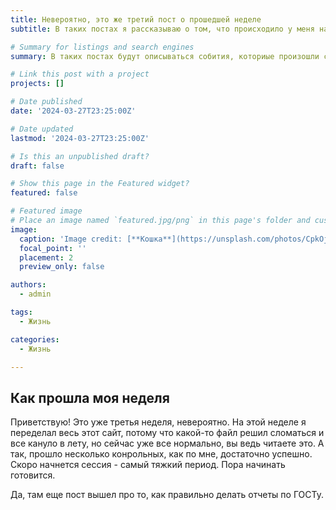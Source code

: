 ```yaml
---
title: Невероятно, это же третий пост о прошедшей неделе
subtitle: В таких постах я рассказываю о том, что происходило у меня на протяжении всей недели,приятного чтения!

# Summary for listings and search engines
summary: В таких постах будут описываться собития, коториые произошли со мной на протяжении недели, много времени не займет.

# Link this post with a project
projects: []

# Date published
date: '2024-03-27T23:25:00Z'

# Date updated
lastmod: '2024-03-27T23:25:00Z'

# Is this an unpublished draft?
draft: false

# Show this page in the Featured widget?
featured: false

# Featured image
# Place an image named `featured.jpg/png` in this page's folder and customize its options here.
image:
  caption: 'Image credit: [**Кошка**](https://unsplash.com/photos/CpkOjOcXdUY)'
  focal_point: ''
  placement: 2
  preview_only: false

authors:
  - admin

tags:
  - Жизнь

categories:
  - Жизнь

---
```


## Как прошла моя неделя

Приветствую! Это уже третья неделя, невероятно. На этой неделе я переделал весь этот сайт, потому что какой-то файл решил сломаться и все кануло в лету, но сейчас уже все нормально, вы ведь читаете это. А так, прошло несколько конрольных, как по мне, достаточно успешно. Скоро начнется сессия - самый тяжкий период. Пора начинать готовится.

Да, там еще пост вышел про то, как правильно делать отчеты по ГОСТу.

